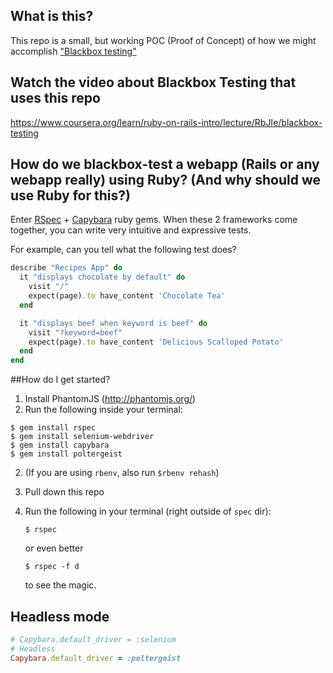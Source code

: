 ## What is this?

This repo is a small, but working POC (Proof of Concept) of how we might accomplish ["Blackbox testing"](https://en.wikipedia.org/wiki/Black-box_testing)

## Watch the video about Blackbox Testing that uses this repo

https://www.coursera.org/learn/ruby-on-rails-intro/lecture/RbJIe/blackbox-testing

## How do we blackbox-test a webapp (Rails or any webapp really) using Ruby? (And why should we use Ruby for this?)

Enter [RSpec](https://relishapp.com/rspec/docs/gettingstarted) + [Capybara](https://github.com/jnicklas/capybara) ruby gems. When these 2 frameworks come together, you can write very intuitive and expressive tests. 

For example, can you tell what the following test does?

```ruby
describe "Recipes App" do
  it "displays chocolate by default" do
    visit "/"
    expect(page).to have_content 'Chocolate Tea'
  end

  it "displays beef when keyword is beef" do
    visit "?keyword=beef"
    expect(page).to have_content 'Delicious Scalloped Potato'  	
  end
end
```  

##How do I get started?

1. Install PhantomJS (http://phantomjs.org/)
2. Run the following inside your terminal:

  ```shell
  $ gem install rspec
  $ gem install selenium-webdriver
  $ gem install capybara
  $ gem install poltergeist
  ```
2. (If you are using `rbenv`, also run `$rbenv rehash`)  
3. Pull down this repo
4. Run the following in your terminal (right outside of `spec` dir):

   ```shell
   $ rspec
   ```

   or even better

   ```shell
   $ rspec -f d
   ```

   to see the magic.

## Headless mode

```ruby
# Capybara.default_driver = :selenium
# Headless
Capybara.default_driver = :poltergeist
```
